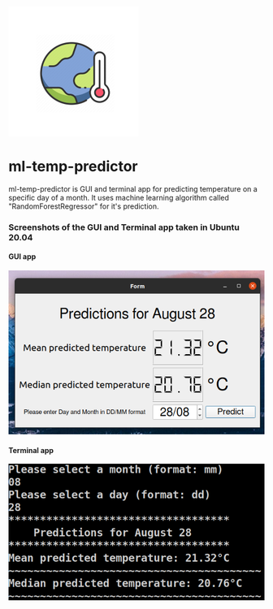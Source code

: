 ![alt text](https://github.com/schikani/ml-temp-predictor/blob/master/ml_temp_prediction.png)
# ml-temp-predictor 
ml-temp-predictor is GUI and terminal app for predicting temperature on a specific day of a month. It uses machine learning algorithm called "RandomForestRegressor" for it's prediction.   

### Screenshots of the GUI and Terminal app taken in Ubuntu 20.04

#### GUI app
![alt text](https://github.com/schikani/ml-temp-predictor/blob/master/temp_prediction_gui_screenshot.png)

#### Terminal app
![alt text](https://github.com/schikani/ml-temp-predictor/blob/master/temp_prediction_terminal_screenshot.png)
